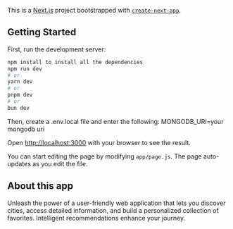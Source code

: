 This is a [Next.js](https://nextjs.org/) project bootstrapped with [`create-next-app`](https://github.com/vercel/next.js/tree/canary/packages/create-next-app).

## Getting Started

First, run the development server:



```bash
npm install to install all the dependencies
npm run dev
# or
yarn dev
# or
pnpm dev
# or
bun dev
```
Then, create a .env.local file and enter the following: MONGODB_URI=your mongodb uri

Open [http://localhost:3000](http://localhost:3000) with your browser to see the result.

You can start editing the page by modifying `app/page.js`. The page auto-updates as you edit the file.

## About this app

Unleash the power of a user-friendly web application that lets you discover cities, access detailed information, and build a personalized collection of favorites. Intelligent recommendations enhance your journey.
